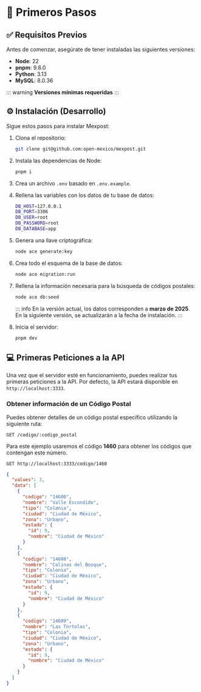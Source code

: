 # 🚀 Primeros Pasos

## ✅ Requisitos Previos

Antes de comenzar, asegúrate de tener instaladas las siguientes versiones:

* **Node**: 22
* **pnpm**: 9.8.0
* **Python**: 3.13
* **MySQL**: 8.0.36

::: warning
**Versiones mínimas requeridas**
:::

## ⚙️ Instalación (Desarrollo)

Sigue estos pasos para instalar Mexpost:

1.  Clona el repositorio:
    ```bash
    git clone git@github.com:open-mexico/mexpost.git
    ```
2.  Instala las dependencias de Node:
    ```bash
    pnpm i
    ```

3.  Crea un archivo `.env` basado en `.env.example`.

4.  Rellena las variables con los datos de tu base de datos:
    ```bash
    DB_HOST=127.0.0.1
    DB_PORT=3306
    DB_USER=root
    DB_PASSWORD=root
    DB_DATABASE=app
    ```

5.  Genera una llave criptográfica:
    ```bash
    node ace generate:key
    ```
6.  Crea todo el esquema de la base de datos:
    ```bash
    node ace migration:run
    ```

7.  Rellena la información necesaria para la búsqueda de códigos postales:
    ```bash
    node ace db:seed
    ```

    ::: info
    En la versión actual, los datos corresponden a **marzo de 2025**. En la siguiente versión, se actualizarán a la fecha de instalación.
    :::

8.  Inicia el servidor:
    ```bash
    pnpm dev
    ```

## 💻 Primeras Peticiones a la API

Una vez que el servidor esté en funcionamiento, puedes realizar tus primeras peticiones a la API. Por defecto, la API estará disponible en `http://localhost:3333`.

### Obtener información de un Código Postal

Puedes obtener detalles de un código postal específico utilizando la siguiente ruta:

`GET /codigo/:codigo_postal`

Para este ejemplo usaremos el código **1460** para obtener los códigos que contengan este número.

`GET http://localhost:3333/codigo/1460`

```json
{
  "values": 3,
  "data": [
    {
      "codigo": "14600",
      "nombre": "Valle Escondido",
      "tipo": "Colonia",
      "ciudad": "Ciudad de México",
      "zona": "Urbano",
      "estado": {
        "id": 9,
        "nombre": "Ciudad de México"
      }
    },
    {
      "codigo": "14608",
      "nombre": "Colinas del Bosque",
      "tipo": "Colonia",
      "ciudad": "Ciudad de México",
      "zona": "Urbano",
      "estado": {
        "id": 9,
        "nombre": "Ciudad de México"
      }
    },
    {
      "codigo": "14609",
      "nombre": "Las Tórtolas",
      "tipo": "Colonia",
      "ciudad": "Ciudad de México",
      "zona": "Urbano",
      "estado": {
        "id": 9,
        "nombre": "Ciudad de México"
      }
    }
  ]
}
```
